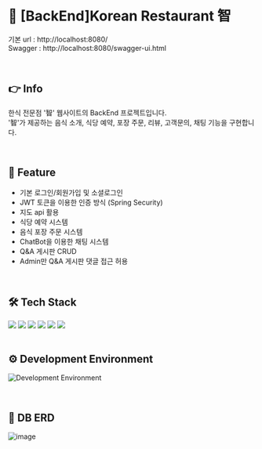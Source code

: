 #	:stew: [BackEnd]Korean Restaurant 智
기본 url : http://localhost:8080/ <br>
Swagger : http://localhost:8080/swagger-ui.html

<br>

## :point_right: Info
한식 전문점 '智' 웹사이트의 BackEnd 프로젝트입니다. <br>
'智'가 제공하는 음식 소개, 식당 예약, 포장 주문, 리뷰, 고객문의, 채팅 기능을 구현합니다.

<br>

## :pushpin: Feature
- 기본 로그인/회원가입 및 소셜로그인
- JWT 토큰을 이용한 인증 방식 (Spring Security)
- 지도 api 활용
- 식당 예약 시스템
- 음식 포장 주문 시스템
- ChatBot을 이용한 채팅 시스템
- Q&A 게시판 CRUD
- Admin만 Q&A 게시판 댓글 접근 허용

<br>

## :hammer_and_wrench: Tech Stack
<div>
<img src="https://img.shields.io/badge/JAVA-007396?style=flat-square&logo=JAVA&logoColor=white" />
<img src="https://img.shields.io/badge/SpringBoot-6DB33F?style=flat-square&logo=SpringBoot&logoColor=white" />
<img src="https://img.shields.io/badge/JPA-071D49?style=flat-square&logo=JPA&logoColor=white" />
<img src="https://img.shields.io/badge/Gradle-02303A?style=flat-square&logo=Gradle&logoColor=white" />
<img src="https://img.shields.io/badge/Lombok-02303A?style=flat-square&logo=Lombok&logoColor=white" />  
<img src="https://img.shields.io/badge/Swagger-85EA2D?style=flat-square&logo=Swagger&logoColor=white" />
</div>

<br>

## :gear: Development Environment
![Development Environment](https://user-images.githubusercontent.com/82142527/179344033-a7714fda-8f85-4e7d-9874-a6ad80aa9831.png)

<br>

## :open_file_folder: DB ERD
![image](https://user-images.githubusercontent.com/82142527/179343011-7370b77b-0aad-45cf-bb46-6f965553428f.png)

<br>
